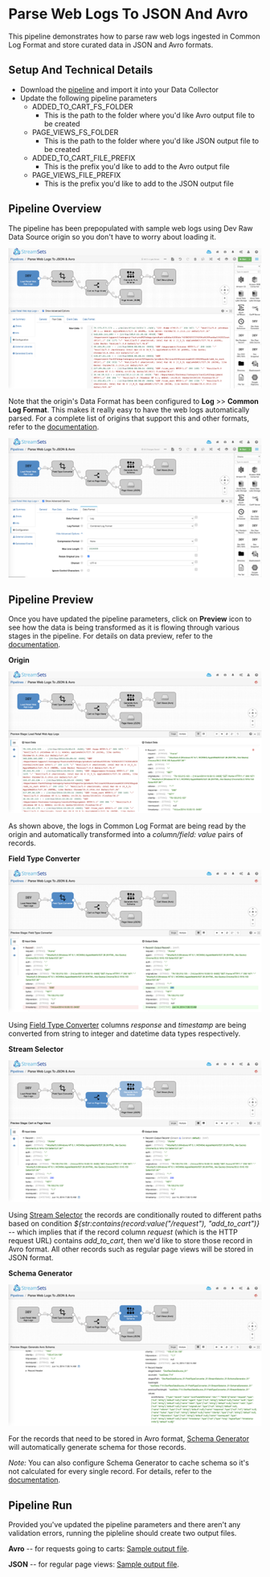 Parse Web Logs To JSON And Avro
===============================

This pipeline demonstrates how to parse raw web logs ingested in Common Log Format and store curated data in JSON and Avro formats.

Setup And Technical Details
---------------------------

* Download the [pipeline](ParseWebLoa66d0e82-83d4-4ef9-b905-62e4e5e49a79.json) and import it into your Data Collector
* Update the following pipeline parameters
    * ADDED_TO_CART_FS_FOLDER
        * This is the path to the folder where you'd like Avro output file to be created
    * PAGE_VIEWS_FS_FOLDER
        * This is the path to the folder where you'd like JSON output file to be created
    * ADDED_TO_CART_FILE_PREFIX
        * This is the prefix you'd like to add to the Avro output file
    * PAGE_VIEWS_FILE_PREFIX
        * This is the prefix you'd like to add to the JSON output file

Pipeline Overview
-----------------

The pipeline has been prepopulated with sample web logs using Dev Raw Data Source origin so you don't have to worry about loading it.

![Pipeline Overview](images/img1.png)

Note that the origin's Data Format has been configured to **Log** >> **Common Log Format**. This makes it really easy to have the web logs automatically parsed. For a complete list of origins that support this and other formats, refer to the [documentation](https://streamsets.com/documentation/datacollector/latest/help/datacollector/UserGuide/Apx-DataFormats/DataFormat_Title.html#concept_kgd_11c_kv).

![Data Format](images/img2.png)

Pipeline Preview
----------------

Once you have updated the pipeline parameters, click on **Preview** icon to see how the data is being transformed as it is flowing through various stages in the pipeline. For details on data preview, refer to the [documentation](https://streamsets.com/documentation/datacollector/latest/help/datacollector/UserGuide/Data_Preview/DataPreview_Title.html#concept_jjk_23z_sq).

**Origin**

![Origin](images/img3.png)

As shown above, the logs in Common Log Format are being read by the origin and automatically transformed into a *column/field: value* pairs of records.

**Field Type Converter**

![Field Type Converter](images/img4.png)

Using [Field Type Converter](https://streamsets.com/documentation/datacollector/latest/help/datacollector/UserGuide/Processors/FieldTypeConverter.html#concept_is3_zkp_wq) columns *response* and *timestamp* are being converted from string to integer and datetime data types respectively.

**Stream Selector**

![Stream Selector](images/img5.png)

Using [Stream Selector](https://streamsets.com/documentation/datacollector/latest/help/datacollector/UserGuide/Processors/StreamSelector.html#concept_tqv_t5r_wq) the records are conditionally routed to different paths based on condition *${str:contains(record:value("/request"), "add_to_cart")}* -- which implies that if the record column *request* (which is the HTTP request URL) contains *add_to_cart*, then we'd like to store those record in Avro format. All other records such as regular page views will be stored in JSON format.

**Schema Generator**

![Schema Generator](images/img6.png)

For the records that need to be stored in Avro format, [Schema Generator](https://streamsets.com/documentation/datacollector/latest/help/datacollector/UserGuide/Processors/SchemaGenerator.html#concept_rfz_ks3_x1b) will automatically generate schema for those records.

*Note:* You can also configure Schema Generator to cache schema so it's not calculated for every single record. For details, refer to the [documentation](https://streamsets.com/documentation/datacollector/latest/help/datacollector/UserGuide/Processors/SchemaGenerator.html#concept_rjk_y1q_1bb).

Pipeline Run
------------

Provided you've updated the pipeline parameters and there aren't any validation errors, running the pipleline should create two output files.

**Avro** -- for requests going to carts: [Sample output file](output/added-to-cart-a8a11b6c-d8fc-11ea-9149-abc78c1550f2_19aa3278-119c-4820-b11b-d58637a7b275.avro).

**JSON** -- for regular page views: [Sample output file](output/page-views-a8a11b6c-d8fc-11ea-9149-abc78c1550f2_69b93e73-ac07-45ab-b89b-90550dc14ad9).



